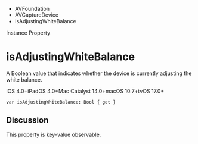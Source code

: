 

- AVFoundation
- AVCaptureDevice
-  isAdjustingWhiteBalance 

Instance Property

# isAdjustingWhiteBalance

A Boolean value that indicates whether the device is currently adjusting the white balance.

iOS 4.0+iPadOS 4.0+Mac Catalyst 14.0+macOS 10.7+tvOS 17.0+

``` source
var isAdjustingWhiteBalance: Bool { get }
```

## Discussion

This property is key-value observable.

